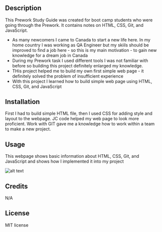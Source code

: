 # <Your-Project-Title>

## Description

This Prework Study Guide was created for boot camp students who were going through the Prework. It contains notes on HTML, CSS, Git, and JavaScript.

- As many newcomers I came to Canada to start a new life here. In my home country I was working as QA Engineer but my skiils should be improved to find a job here - so this is my main motivation - to gain new knowledge for a dream job in Canada
- During my Prework task I used different tools I was not familiar with before so building this project definitely enlarged my knowledge.
- THis project helped me to build my own first simple web page - it definitely solved the problem of insufficient experience 
- With this project I learned how to build simple web page using HTML, CSS, Git, and JavaScript


## Installation

First I had to build simple HTML file, then I used CSS for adding style and layout to the webpage. JC code helped my web page to look more proficient. Work with GIT gave me a knowledge how to work within a team to make a new project.

## Usage

This webpage shows basic information about HTML, CSS, Git, and JavaScript and shows how I implemented it into my project

![alt text](C:\Users\38068\Desktop\bootcamp\prework-study-guide\assets\my_webpage.png)

## Credits

N/A

## License

MIT license

